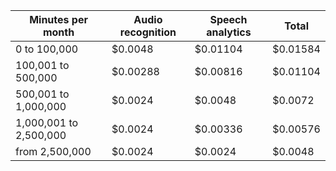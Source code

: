 | Minutes per month | Audio recognition | Speech analytics | Total |
|---|---|---|---|
| 0 to 100,000           | $0.0048  | $0.01104 | $0.01584 |
| 100,001 to 500,000     | $0.00288 | $0.00816 | $0.01104 |
| 500,001 to 1,000,000   | $0.0024  | $0.0048  | $0.0072  |
| 1,000,001 to 2,500,000 | $0.0024  | $0.00336 | $0.00576 |
| from 2,500,000         | $0.0024  | $0.0024  | $0.0048  |